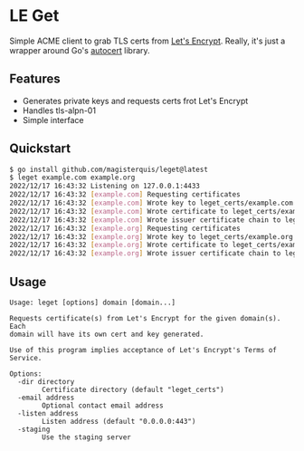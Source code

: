 LE Get
======
Simple ACME client to grab TLS certs from
[Let's Encrypt](http://letsencrypt.org).  Really, it's just a wrapper around
Go's [autocert](golang.org/x/crypto/acme/autocert) library.

Features
--------
- Generates private keys and requests certs frot Let's Encrypt
- Handles tls-alpn-01
- Simple interface

Quickstart
----------
```sh
$ go install github.com/magisterquis/leget@latest
$ leget example.com example.org
2022/12/17 16:43:32 Listening on 127.0.0.1:4433
2022/12/17 16:43:32 [example.com] Requesting certificates
2022/12/17 16:43:32 [example.com] Wrote key to leget_certs/example.com.key
2022/12/17 16:43:32 [example.com] Wrote certificate to leget_certs/example.com.crt
2022/12/17 16:43:32 [example.com] Wrote issuer certificate chain to leget_certs/example.com.issuer.crt
2022/12/17 16:43:32 [example.org] Requesting certificates
2022/12/17 16:43:32 [example.org] Wrote key to leget_certs/example.org.key
2022/12/17 16:43:32 [example.org] Wrote certificate to leget_certs/example.org.crt
2022/12/17 16:43:32 [example.org] Wrote issuer certificate chain to leget_certs/example.org.issuer.crt
```

Usage
-----
```
Usage: leget [options] domain [domain...]

Requests certificate(s) from Let's Encrypt for the given domain(s).  Each
domain will have its own cert and key generated.

Use of this program implies acceptance of Let's Encrypt's Terms of Service.

Options:
  -dir directory
    	Certificate directory (default "leget_certs")
  -email address
    	Optional contact email address
  -listen address
    	Listen address (default "0.0.0.0:443")
  -staging
    	Use the staging server
```

